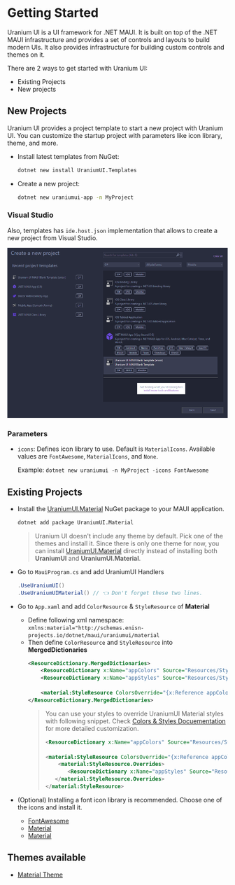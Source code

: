 # Getting Started
Uranium UI is a UI framework for .NET MAUI. It is built on top of the .NET MAUI infrastructure and provides a set of controls and layouts to build modern UIs. It also provides infrastructure for building custom controls and themes on it.

There are 2 ways to get started with Uranium UI:
- Existing Projects
- New projects

## New Projects

Uranium UI provides a project template to start a new project with Uranium UI. You can customize the startup project with parameters like icon library, theme, and more.

- Install latest templates from NuGet: 
    ```bash
    dotnet new install UraniumUI.Templates
    ```

- Create a new project: 
  ```bash
  dotnet new uraniumui-app -n MyProject
  ```

### Visual Studio
Also, templates has `ide.host.json` implementation that allows to create a new project from Visual Studio.

![Uranium UI Visual Studio](images/getting-started-visual-studio.gif)

### Parameters

- `icons`: Defines icon library to use. Default is `MaterialIcons`. Available values are `FontAwesome`, `MaterialIcons`, and `None`.

    Example: `dotnet new uraniumui -n MyProject -icons FontAwesome`

## Existing Projects
- Install the [UraniumUI.Material](https://www.nuget.org/packages/UraniumUI.Material/) NuGet package to your MAUI application.
    ```bash
    dotnet add package UraniumUI.Material
    ```

    > Uranium UI doesn't include any theme by default. Pick one of the themes and install it. Since there is only one theme for now, you can install [UraniumUI.Material](https://www.nuget.org/packages/UraniumUI.Material/) directly instead of installing both **UraniumUI** and **UraniumUI.Material**.



- Go to `MauiProgram.cs` and add UraniumUI Handlers

    ```csharp
    .UseUraniumUI()
    .UseUraniumUIMaterial() // 👈 Don't forget these two lines.
    ```


- Go to `App.xaml` and add `ColorResource` & `StyleResource` of **Material**
    - Define following xml namespace: `xmlns:material="http://schemas.enisn-projects.io/dotnet/maui/uraniumui/material`
    - Then define `ColorResource` and `StyleResource` into **MergedDictionaries**
        ```xml
        <ResourceDictionary.MergedDictionaries>
            <ResourceDictionary x:Name="appColors" Source="Resources/Styles/Colors.xaml" />
            <ResourceDictionary x:Name="appStyles" Source="Resources/Styles/Styles.xaml" />

            <material:StyleResource ColorsOverride="{x:Reference appColors}" BasedOn="{x:Reference appStyles}" />
        </ResourceDictionary.MergedDictionaries>
        ```
        > You can use your styles to override UraniumUI Material styles with following snippet. Check [Colors & Styles Docuementation](themes/material/ColorsAndStyles.md) for more detailed customization.
        > ```xml
        > <ResourceDictionary x:Name="appColors" Source="Resources/Styles/Colors.xaml" />
        >
        > <material:StyleResource ColorsOverride="{x:Reference appColors}">
        >     <material:StyleResource.Overrides>
        >        <ResourceDictionary x:Name="appStyles" Source="Resources/Styles/Styles.xaml" />
        >    </material:StyleResource.Overrides>
        > </material:StyleResource>
        > ```


- (Optional) Installing a font icon library is recommended. Choose one of the icons and install it.
  -  [FontAwesome](theming/Icons.md#fontawesome)
  -  [Material](theming/Icons.md#material-icons)
  -  [Material](theming/Icons.md#segoe-fluent-icons)

## Themes available
 - [Material Theme](themes/material/Index.md)
